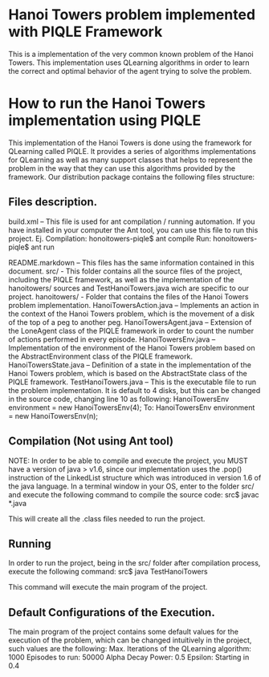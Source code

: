 # Hanoi Towers problem implemented with PIQLE Framework

This is a implementation of the very common known problem of the Hanoi Towers. This implementation uses QLearning algorithms in order to learn the correct and optimal behavior of the agent trying to solve the problem.

# How to run the Hanoi Towers implementation using PIQLE

This implementation of the Hanoi Towers is done using the framework for QLearning called PIQLE. It provides a series of algorithms implementations for QLearning as well as many support classes that helps to represent the problem in the way that they can use this algorithms provided by the framework.Our distribution package contains the following files structure:

## Files description.

build.xml – This file is used for ant compilation / running automation. If you have installed in your computer the Ant tool, you can use this file to run this project. Ej.Compilation:honoitowers-piqle$ ant compileRun:honoitowers-piqle$ ant runREADME.markdown – This files has the same information contained in this document.src/ - This folder contains all the source files of the project, including the PIQLE framework, as well as the implementation of the hanoitowers/ sources and TestHanoiTowers.java wich are specific to our project.hanoitowers/ - Folder that contains the files of the Hanoi Towers problem implementation.HanoiTowersAction.java – Implements an action in the context of the Hanoi Towers problem, which is the movement of a disk of the top of a peg to another peg.HanoiTowersAgent.java – Extension of the LoneAgent class of the PIQLE framework in order to count the number of actions performed in every episode.HanoiTowersEnv.java – Implementation of the environment of the Hanoi Towers problem based on the AbstractEnvironment class of the PIQLE framework.HanoiTowersState.java – Definition of a state in the implementation of the Hanoi Towers problem, which is based on the AbstractState class of the PIQLE framework.TestHanoiTowers.java – This is the executable file to run the problem implementation. It is default to 4 disks, but this can be changed in the source code, changing line 10 as following:HanoiTowersEnv environment = new HanoiTowersEnv(4);To:HanoiTowersEnv environment = new HanoiTowersEnv(n);

## Compilation (Not using Ant tool)

NOTE: In order to be able to compile and execute the project, you MUST have a version of java > v1.6, since our implementation uses the .pop() instruction of the LinkedList structure which was introduced in version 1.6 of the java language.In a terminal window in your OS, enter to the folder src/ and execute the following command to compile the source code:src$ javac *.java

This will create all the .class files needed to run the project.

## Running

In order to run the project, being in the src/ folder after compilation process, execute the following command:src$ java TestHanoiTowers

This command will execute the main program of the project.

## Default Configurations of the Execution.

The main program of the project contains some default values for the execution of the problem, which can be changed intuitively in the project, such values are the following:Max. Iterations of the QLearning algorithm: 1000Episodes to run: 50000Alpha Decay Power: 0.5Epsilon: Starting in 0.4